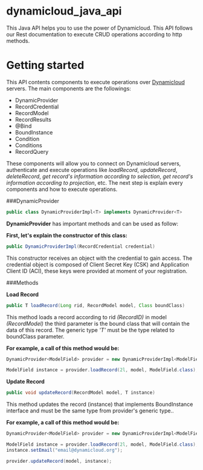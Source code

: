 # dynamicloud_java_api
This Java API  helps you to use the power of Dynamicloud.  This API follows our Rest documentation to execute CRUD operations according to http methods.

# Getting started

This API contents components to execute operations over [Dynamicloud](http://www.dynamicloud.org/ "Dynamicloud") servers.  The main components are the followings:

- DynamicProvider
- RecordCredential
- RecordModel
- RecordResults
- @Bind
- BoundInstance
- Condition
- Conditions
- RecordQuery

These components will allow you to connect on Dynamicloud servers, authenticate and execute operations like *loadRecord*, *updateRecord*, *deleteRecord*, *get record's information according to selection*, *get record's information according to projection*, etc.  The next step is explain every components and how to execute operations.  

###DynamicProvider
```java
public class DynamicProviderImpl<T> implements DynamicProvider<T>
```

**DynamicProvider** has important methods and can be used as follow:
 
**First, let's explain the constructor of this class:**
 
 ```java
public DynamicProviderImpl(RecordCredential credential)
 ```
This constructor receives an object with the credential to gain access.  The credential object is composed of Client Secret Key (CSK) and Application Client ID (ACI), these keys were provided at moment of your registration.
 
###Methods
 
 **Load Record**
```java
public T loadRecord(Long rid, RecordModel model, Class boundClass)
```
This method loads a record according to rid *(RecordID)* in model *(RecordModel)* the third parameter is the bound class that will contain the data of this record.  The generic type *'T'* must be the type related to boundClass parameter.

**For example, a call of this method would be:**
 ```java
DynamicProvider<ModelField> provider = new DynamicProviderImpl<ModelField>(...);
 
ModelField instance = provider.loadRecord(2l, model, ModelField.class);
```

**Update Record**
 ```java
public void updateRecord(RecordModel model, T instance)
```
This method updates the record (instance) that implements BoundInstance interface and must be the same type from provider's generic type..

**For example, a call of this method would be:**
 ```java
DynamicProvider<ModelField> provider = new DynamicProviderImpl<ModelField>(...);
 
ModelField instance = provider.loadRecord(2l, model, ModelField.class);
instance.setEmail("email@dynamicloud.org");
 
provider.updateRecord(model, instance);
```
